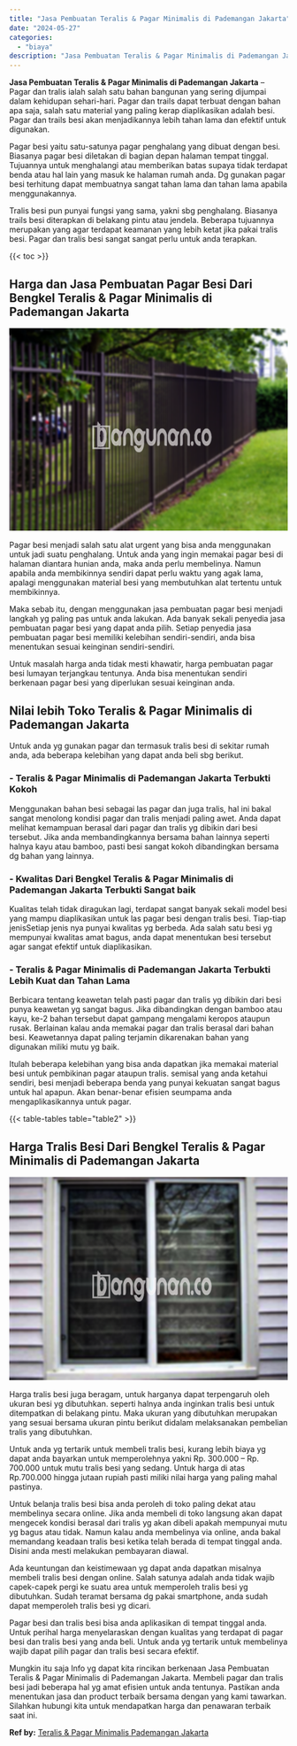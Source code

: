 ```yaml
---
title: "Jasa Pembuatan Teralis & Pagar Minimalis di Pademangan Jakarta"
date: "2024-05-27"
categories: 
  - "biaya"
description: "Jasa Pembuatan Teralis & Pagar Minimalis di Pademangan Jakarta. Mungkin itu saja Info yg dapat kita rincikan berkenaan Jasa Pembuatan Teralis & Pagar Minimal..."
---
```


**Jasa Pembuatan Teralis & Pagar Minimalis di Pademangan Jakarta** – Pagar dan tralis ialah salah satu bahan bangunan yang sering dijumpai dalam kehidupan sehari-hari. Pagar dan trails dapat terbuat dengan bahan apa saja, salah satu material yang paling kerap diaplikasikan adalah besi. Pagar dan trails besi akan menjadikannya lebih tahan lama dan efektif untuk digunakan.

Pagar besi yaitu satu-satunya pagar penghalang yang dibuat dengan besi. Biasanya pagar besi diletakan di bagian depan halaman tempat tinggal. Tujuannya untuk menghalangi atau memberikan batas supaya tidak terdapat benda atau hal lain yang masuk ke halaman rumah anda. Dg gunakan pagar besi terhitung dapat membuatnya sangat tahan lama dan tahan lama apabila menggunakannya.

Tralis besi pun punyai fungsi yang sama, yakni sbg penghalang. Biasanya trails besi diterapkan di belakang pintu atau jendela. Beberapa tujuannya merupakan yang agar terdapat keamanan yang lebih ketat jika pakai tralis besi. Pagar dan tralis besi sangat sangat perlu untuk anda terapkan.

{{< toc >}}

## Harga dan Jasa Pembuatan Pagar Besi Dari Bengkel Teralis & Pagar Minimalis di Pademangan Jakarta

![Jasa Pembuatan Teralis & Pagar Minimalis di Pademangan Jakarta](/images/pagar-minimalis-murah-45.png)

Pagar besi menjadi salah satu alat urgent yang bisa anda menggunakan untuk jadi suatu penghalang. Untuk anda yang ingin memakai pagar besi di halaman diantara hunian anda, maka anda perlu membelinya. Namun apabila anda membikinnya sendiri dapat perlu waktu yang agak lama, apalagi menggunakan material besi yang membutuhkan alat tertentu untuk membikinnya.

Maka sebab itu, dengan menggunakan jasa pembuatan pagar besi menjadi langkah yg paling pas untuk anda lakukan. Ada banyak sekali penyedia jasa pembuatan pagar besi yang dapat anda pilih. Setiap penyedia jasa pembuatan pagar besi memiliki kelebihan sendiri-sendiri, anda bisa menentukan sesuai keinginan sendiri-sendiri.

Untuk masalah harga anda tidak mesti khawatir, harga pembuatan pagar besi lumayan terjangkau tentunya. Anda bisa menentukan sendiri berkenaan pagar besi yang diperlukan sesuai keinginan anda.

## Nilai lebih Toko Teralis & Pagar Minimalis di Pademangan Jakarta

Untuk anda yg gunakan pagar dan termasuk tralis besi di sekitar rumah anda, ada beberapa kelebihan yang dapat anda beli sbg berikut.

### \- Teralis & Pagar Minimalis di Pademangan Jakarta Terbukti Kokoh

Menggunakan bahan besi sebagai las pagar dan juga tralis, hal ini bakal sangat menolong kondisi pagar dan tralis menjadi paling awet. Anda dapat melihat kemampuan berasal dari pagar dan tralis yg dibikin dari besi tersebut. Jika anda membandingkannya bersama bahan lainnya seperti halnya kayu atau bamboo, pasti besi sangat kokoh dibandingkan bersama dg bahan yang lainnya.

### \- Kwalitas Dari Bengkel Teralis & Pagar Minimalis di Pademangan Jakarta Terbukti Sangat baik

Kualitas telah tidak diragukan lagi, terdapat sangat banyak sekali model besi yang mampu diaplikasikan untuk las pagar besi dengan tralis besi. Tiap-tiap jenisSetiap jenis nya punyai kwalitas yg berbeda. Ada salah satu besi yg mempunyai kwalitas amat bagus, anda dapat menentukan besi tersebut agar sangat efektif untuk diaplikasikan.

### \- Teralis & Pagar Minimalis di Pademangan Jakarta Terbukti Lebih Kuat dan Tahan Lama

Berbicara tentang keawetan telah pasti pagar dan tralis yg dibikin dari besi punya keawetan yg sangat bagus. Jika dibandingkan dengan bamboo atau kayu, ke-2 bahan tersebut dapat gampang mengalami keropos ataupun rusak. Berlainan kalau anda memakai pagar dan tralis berasal dari bahan besi. Keawetannya dapat paling terjamin dikarenakan bahan yang digunakan miliki mutu yg baik.

Itulah beberapa kelebihan yang bisa anda dapatkan jika memakai material besi untuk pembikinan pagar ataupun tralis. semisal yang anda ketahui sendiri, besi menjadi beberapa benda yang punyai kekuatan sangat bagus untuk hal apapun. Akan benar-benar efisien seumpama anda mengaplikasikannya untuk pagar.

{{< table-tables table="table2" >}}

## Harga Tralis Besi Dari Bengkel Teralis & Pagar Minimalis di Pademangan Jakarta

![Jasa Pembuatan Teralis & Pagar Minimalis di Pademangan Jakarta](/images/teralis-minimalis-murah-20.png)

Harga tralis besi juga beragam, untuk harganya dapat terpengaruh oleh ukuran besi yg dibutuhkan. seperti halnya anda inginkan tralis besi untuk ditempatkan di belakang pintu. Maka ukuran yang dibutuhkan merupakan yang sesuai bersama ukuran pintu berikut didalam melaksanakan pembelian tralis yang dibutuhkan.

Untuk anda yg tertarik untuk membeli tralis besi, kurang lebih biaya yg dapat anda bayarkan untuk memperolehnya yakni Rp. 300.000 – Rp. 700.000 untuk mutu tralis besi yang sedang. Untuk harga di atas Rp.700.000 hingga jutaan rupiah pasti miliki nilai harga yang paling mahal pastinya.

Untuk belanja tralis besi bisa anda peroleh di toko paling dekat atau membelinya secara online. Jika anda membeli di toko langsung akan dapat mengecek kondisi berasal dari tralis yg akan dibeli apakah mempunyai mutu yg bagus atau tidak. Namun kalau anda membelinya via online, anda bakal memandang keadaan tralis besi ketika telah berada di tempat tinggal anda. Disini anda mesti melakukan pembayaran diawal.

Ada keuntungan dan keistimewaan yg dapat anda dapatkan misalnya membeli tralis besi dengan online. Salah satunya adalah anda tidak wajib capek-capek pergi ke suatu area untuk memperoleh tralis besi yg dibutuhkan. Sudah teramat bersama dg pakai smartphone, anda sudah dapat memperoleh tralis besi yg dicari.

Pagar besi dan tralis besi bisa anda aplikasikan di tempat tinggal anda. Untuk perihal harga menyelaraskan dengan kualitas yang terdapat di pagar besi dan tralis besi yang anda beli. Untuk anda yg tertarik untuk membelinya wajib dapat pilih pagar dan tralis besi secara efektif.

Mungkin itu saja Info yg dapat kita rincikan berkenaan Jasa Pembuatan Teralis & Pagar Minimalis di Pademangan Jakarta. Membeli pagar dan tralis besi jadi beberapa hal yg amat efisien untuk anda tentunya. Pastikan anda menentukan jasa dan product terbaik bersama dengan yang kami tawarkan. Silahkan hubungi kita untuk mendapatkan harga dan penawaran terbaik saat ini.

**Ref by:** [Teralis & Pagar Minimalis Pademangan Jakarta](https://id.wikipedia.org/wiki/Teralis)
